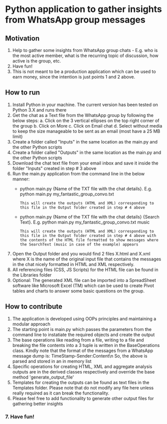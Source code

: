 # Python application to gather insights from WhatsApp group messages #

## Motivation ##
1. Help to gather some insights from WhatsApp group chats - E.g. who is the most active member, what is the recurring topic of discussion, how active is the group, etc.
2. Have fun!
3. This is not meant to be a production application which can be used to earn money, since the intention is just points 1 and 2 above.

## How to run ##
1. Install Python in your machine. The current version has been tested on Python 3.X and runs there
2. Get the chat as a Text file from the WhatsApp group by following the below steps:
    a. Click on the 3 vertical ellipses on the top right corner of the group
    b. Click on More
    c. Click on Email chat
    d. Select without media to keep the size manageable to be sent as an email (most have a 25 MB limit)
3. Create a folder called "Inputs" in the same location as the main.py and the other Python scripts
4. Create a folder called "Outputs" in the same location as the main.py and the other Python scripts
5. Download the chat text file from your email inbox and save it inside the folder "Inputs" created in step # 3 above
6. Run the main.py application from the command line in the below manner:
    * python main.py {Name of the TXT file with the chat details}. E.g. python main.py my_fantastic_group_convo.txt

          This will create the outputs (HTML and XML) corresponding to this file in the Output folder created in step # 4 above
    * python main.py {Name of the TXT file with the chat details} {Search Text}. E.g. python main.py my_fantastic_group_convo.txt music

          This will create the outputs (HTML and XML) corresponding to this file in the Output folder created in step # 4 above with the contents of the HTML file formatted to show messages where the SearchText (music in case of the example) appears
7. Open the Output folder and you would find 2 files X.html and X.xml where X is the name of the original input file that contains the messages in the chat nicely formatted in HTML and XML respectively.
8. All referencing files (CSS, JS Scripts) for the HTML file can be found in the Libraries folder
9. Optional: The generated XML file can be imported into a SpreadSheet software like Microsoft Excel (TM) which can be used to create Pivot tables and charts to answer some basic questions on the group.

## How to contribute ##
1. The application is developed using OOPs principles and maintaining a modular approach
2. The starting point is main.py which passes the parameters from the command line to instatiate the required objects and create the output
3. The base operations like reading from a file, writing to a file and breaking the file contents into a 3 tuple is written in the BaseOperations class.
   Kindly note that the format of the messages from a WhatsApp message dump is:
   TimeStamp-Sender:Content\n
   So, the above is parsed and stored in an in memory list
4. Specific operations for creating HTML, XML and aggregate analysis outputs are in the derived classes respectively and override the base method 'generate_output_file'
5. Templates for creating the outputs can be found as text files in the Templates folder. Please note that do not modify any file here unless really required as it can break the functionality.
6. Please feel free to add functionality to generate other output files for gathering better insights
### 7. Have fun! ###